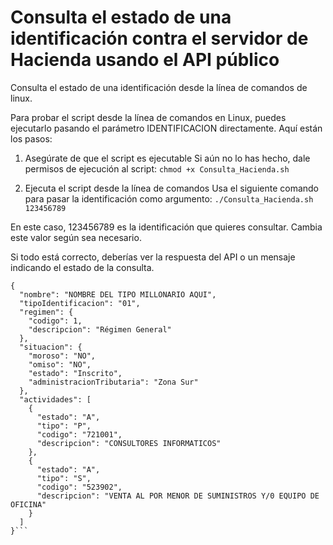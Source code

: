 # Consulta el estado de una identificación contra el servidor de Hacienda usando el API público

Consulta el estado de una identificación desde la línea de comandos de linux.

Para probar el script desde la línea de comandos en Linux, puedes ejecutarlo pasando el parámetro IDENTIFICACION directamente. Aquí están los pasos:

1. Asegúrate de que el script es ejecutable Si aún no lo has hecho, dale permisos de ejecución al script:
```chmod +x Consulta_Hacienda.sh```

3. Ejecuta el script desde la línea de comandos Usa el siguiente comando para pasar la identificación como argumento:
```./Consulta_Hacienda.sh 123456789```

En este caso, 123456789 es la identificación que quieres consultar. Cambia este valor según sea necesario.

Si todo está correcto, deberías ver la respuesta del API o un mensaje indicando el estado de la consulta.

```Consultando el estado del contribuyente con identificación: 123456789...
{
  "nombre": "NOMBRE DEL TIPO MILLONARIO AQUI",
  "tipoIdentificacion": "01",
  "regimen": {
    "codigo": 1,
    "descripcion": "Régimen General"
  },
  "situacion": {
    "moroso": "NO",
    "omiso": "NO",
    "estado": "Inscrito",
    "administracionTributaria": "Zona Sur"
  },
  "actividades": [
    {
      "estado": "A",
      "tipo": "P",
      "codigo": "721001",
      "descripcion": "CONSULTORES INFORMATICOS"
    },
    {
      "estado": "A",
      "tipo": "S",
      "codigo": "523902",
      "descripcion": "VENTA AL POR MENOR DE SUMINISTROS Y/0 EQUIPO DE OFICINA"
    }
  ]
}```
